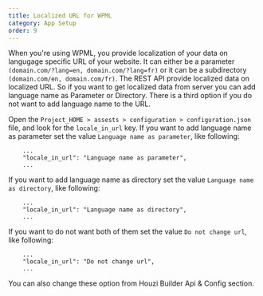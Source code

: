 ```yaml
---
title: Localized URL for WPML
category: App Setup
order: 9
---
```


When you're using WPML, you provide localization of your data on langugage specific URL of your website. It can either be a parameter `(domain.com/?lang=en, domain.com/?lang=fr)` or it can be a subdirectory `(domain.com/en, domain.com/fr)`. The REST API provide localized data on localized URL. So if you want to get localized data from server you can add language name as Parameter or Directory. There is a third option if you do not want to add language name to the URL.

Open the `Project_HOME > assests > configuration > configuration.json` file, and look for the `locale_in_url` key. 
If you want to add language name as parameter set the value `Language name as parameter`, like following:

```
    ...
    "locale_in_url": "Language name as parameter",
    ...
```

If you want to add language name as directory set the value `Language name as directory`, like following:

```
    ...
    "locale_in_url": "Language name as directory",
    ...
```

If you want to do not want both of them set the value `Do not change url`, like following:

```
    ...
    "locale_in_url": "Do not change url",
    ...
```

You can also change these option from Houzi Builder Api & Config section.